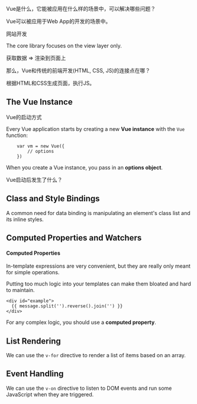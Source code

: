 Vue是什么，它能被应用在什么样的场景中，可以解决哪些问题？

Vue可以被应用于Web App的开发的场景中。

网站开发

The core library focuses on the view layer only.

获取数据 => 渲染到页面上

那么，Vue和传统的前端开发(HTML, CSS, JS)的连接点在哪？

根据HTML和CSS生成页面，执行JS。

## The Vue Instance

Vue的启动方式

Every Vue application starts by creating a new **Vue instance** with the `Vue` function:

        var vm = new Vue({
            // options 
        })

When you create a Vue instance, you pass in an **options object**.

Vue启动后发生了什么？

## Class and Style Bindings

A common need for data binding is manipulating an element's class list and its inline styles.

## Computed Properties and Watchers

#### Computed Properties

In-template expressions are very convenient, but they are really only meant for simple operations.

Putting too much logic into your templates can make them bloated and hard to maintain.

    <div id="example">
      {{ message.split('').reverse().join('') }}
    </div>
    
For any complex logic, you should use a **computed property**.

## List Rendering

We can use the `v-for` directive to render a list of items based on an array.

## Event Handling

We can use the `v-on` directive to listen to DOM events and run some JavaScript when they are triggered.